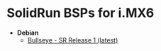# SolidRun BSPs for i.MX6

- **Debian**
  - [Bullseye - SR Release 1 (latest)](https://github.com/SolidRun/documentation/blob/bsp/imx6/debian-11_sr1.md)
